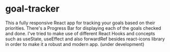 # goal-tracker

This a fully responsive React app for tracking your goals based on their priorities. There's a Progress Bar for displaying each of the goals checked and done.
I've tried to make use of different React Hooks and concepts such as useState, useEffect and also forwardRef besides react-icons library in order to make it a robust and modern app. (under development)
